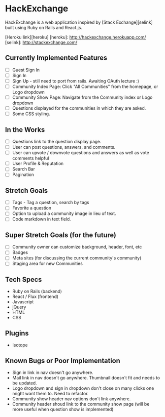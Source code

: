 # HackExchange

HackExchange is a web application inspired by [Stack Exchange][selink] built using Ruby on Rails
and React.js.

[Heroku link][heroku]
[heroku]: http://hackexchange.herokuapp.com/
[selink]: http://stackexchange.com/

## Currently Implemented Features

- [ ] Guest Sign In
- [ ] Sign In
- [ ] Sign Up - still need to port from rails. Awaiting OAuth lecture :)
- [ ] Community Index Page: Click "All Communities" from the homepage, or Logo dropdown
- [ ] Community Show Page: Navigate from the Community index or Logo dropdown
- [ ] Questions displayed for the communities in which they are asked. 
- [ ] Some CSS styling.

## In the Works

- [ ] Questions link to the question display page.
- [ ] User can post questions, answers, and comments.
- [ ] User can upvote / downvote questions and answers as well as vote comments helpful
- [ ] User Profile & Reputation 
- [ ] Search Bar
- [ ] Pagination 

## Stretch Goals

- [ ] Tags - Tag a question, search by tags
- [ ] Favorite a question
- [ ] Option to upload a community image in lieu of text. 
- [ ] Code markdown in text field. 

## Super Stretch Goals (for the future)

- [ ] Community owner can customize background, header, font, etc
- [ ] Badges
- [ ] Meta sites (for discussing the current community's community)
- [ ] Staging area for new Communities

## Tech Specs

* Ruby on Rails (backend)
* React / Flux (frontend)
* Javascript
* jQuery
* HTML
* CSS

## Plugins

* Isotope

## Known Bugs or Poor Implementation

* Sign in link in nav doesn't go anywhere. 
* Mail link in nav doesn't go anywhere. Thumbnail doesn't fit and needs to be updated.
* Logo dropdown and sign in dropdown don't close on many clicks one might want them to. Need to refactor.
* Community show header nav options don't link anywhere. 
* Community header shoud link to the community show page (will be more useful when question show is implemented)


